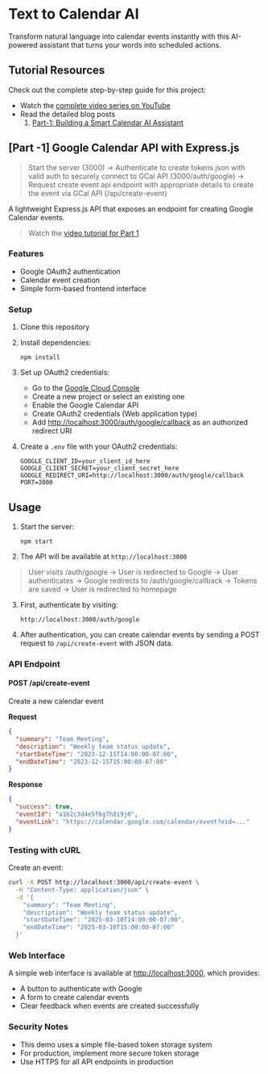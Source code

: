 # Text to Calendar AI

Transform natural language into calendar events instantly with this AI-powered assistant that turns your words into scheduled actions.

## Tutorial Resources

Check out the complete step-by-step guide for this project:

- Watch the [complete video series on YouTube](https://www.youtube.com/watch?v=AB3i7E0hzEk&list=PL7qSPQlgOO9LA10Dn6sj3kEO9E6j8SpdS)
- Read the detailed blog posts
  1. [Part-1: Building a Smart Calendar AI Assistant](https://medium.com/@vivekvells/build-a-google-calendar-api-with-express-js-7f9955caeb88)

## [Part -1] Google Calendar API with Express.js

> Start the server (3000) → Authenticate to create tokens.json with valid auth to securely connect to GCal API (3000/auth/google) → Request create event api endpoint with appropriate details to create the event via GCal API (/api/create-event)

A lightweight Express.js API that exposes an endpoint for creating Google Calendar events.

> Watch the [video tutorial for Part 1](https://youtu.be/AB3i7E0hzEk?si=bdqaYkyRx8W9i4DP)

### Features

- Google OAuth2 authentication
- Calendar event creation
- Simple form-based frontend interface

### Setup

1. Clone this repository
2. Install dependencies:

   ```
   npm install
   ```

3. Set up OAuth2 credentials:
   - Go to the [Google Cloud Console](https://console.cloud.google.com/)
   - Create a new project or select an existing one
   - Enable the Google Calendar API
   - Create OAuth2 credentials (Web application type)
   - Add <http://localhost:3000/auth/google/callback> as an authorized redirect URI

4. Create a `.env` file with your OAuth2 credentials:

   ```
   GOOGLE_CLIENT_ID=your_client_id_here
   GOOGLE_CLIENT_SECRET=your_client_secret_here
   GOOGLE_REDIRECT_URI=http://localhost:3000/auth/google/callback
   PORT=3000
   ```

## Usage

1. Start the server:

   ```
   npm start
   ```

2. The API will be available at `http://localhost:3000`

> User visits /auth/google → User is redirected to Google → User authenticates → Google redirects to /auth/google/callback → Tokens are saved → User is redirected to homepage

3. First, authenticate by visiting:

   ```
   http://localhost:3000/auth/google
   ```

4. After authentication, you can create calendar events by sending a POST request to `/api/create-event` with JSON data.

### API Endpoint

#### POST /api/create-event

Create a new calendar event

**Request**

```json
{
  "summary": "Team Meeting",
  "description": "Weekly team status update",
  "startDateTime": "2023-12-15T14:00:00-07:00",
  "endDateTime": "2023-12-15T15:00:00-07:00"
}
```

**Response**

```json
{
  "success": true,
  "eventId": "a1b2c3d4e5f6g7h8i9j0",
  "eventLink": "https://calendar.google.com/calendar/event?eid=..."
}
```

### Testing with cURL

Create an event:

```bash
curl -X POST http://localhost:3000/api/create-event \
  -H "Content-Type: application/json" \
  -d '{
    "summary": "Team Meeting",
    "description": "Weekly team status update",
    "startDateTime": "2025-03-10T14:00:00-07:00",
    "endDateTime": "2025-03-10T15:00:00-07:00"
  }'
```

### Web Interface

A simple web interface is available at <http://localhost:3000>, which provides:

- A button to authenticate with Google
- A form to create calendar events
- Clear feedback when events are created successfully

### Security Notes

- This demo uses a simple file-based token storage system
- For production, implement more secure token storage
- Use HTTPS for all API endpoints in production
